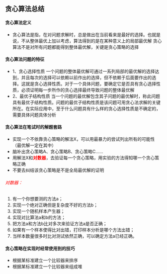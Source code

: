 ## 贪心算法总结
#### 贪心算法定义
- 贪心算法是指，在对问题求解时，总是做出在当前看来是最好的选择。也就是说，不从整体最优上加以考虑，算法得到的是在某种意义上的局部最优解
贪心算法不是对所有问题都能得到整体最优解，关键是贪心策略的选择

#### 贪心算法问题的特征
- 1、贪心选择性质
  一个问题的整体最优解可通过一系列局部的最优解的选择达到，并且每次的选择可以依赖以前作出的选择，但不依赖于后面要作出的选择。这就是贪心选择性质。对于一个具体问题，要确定它是否具有贪心选择性质，必须证明每一步所作的贪心选择最终导致问题的整体最优解
- 2、最优子结构性质
  当一个问题的最优解包含其子问题的最优解时，称此问题具有最优子结构性质。问题的最优子结构性质是该问题可用贪心法求解的关键所在。在实际应用中，至于什么问题具有什么样的贪心选择性质是不确定的，需要具体问题具体分析

#### 贪心算法在笔试时的解题套路

- 实现一个不依靠贪心策略的解法X，可以用最暴力的尝试列出所有的可能性（最优解一定在其中）
- 脑补出贪心策略A、贪心策略B、贪心策略C……
- 用解法X和<span style="color: red">**对数器**</span>，去验证每一个贪心策略，用实验的方法得知哪一个贪心策略正确
- 不要去纠结该贪心策略是不是全局最优解的证明

###### <span style="color: red">对数器：</span>

1. 有一个你想要测的方法a；
2. 实现一个绝对正确但是复杂度不好的方法b；
3. 实现一个随机样本产生器；
4. 实现对比算法a和b的方法；
5. 把方法a和方法b比对多次来验证方法a是否正确；
6. 如果有一个样本使得比对出错，打印样本分析是哪个方法出错；
7. 当样本数量很多时比对测试依然正确，可以确定方法a已经正确。

#### 贪心策略在实现时经常使用到的技巧

- 根据某标准建立一个比较器来排序
- 根据某标准建立一个比较器来组成堆